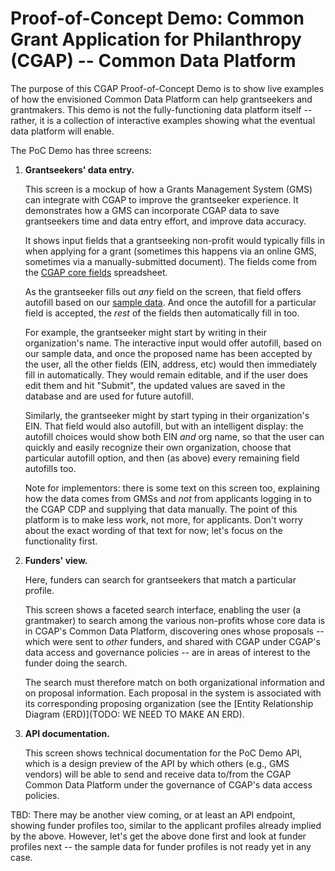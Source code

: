 # Proof-of-Concept Demo: Common Grant Application for Philanthropy (CGAP) -- Common Data Platform

The purpose of this CGAP Proof-of-Concept Demo is to show live
examples of how the envisioned Common Data Platform can help
grantseekers and grantmakers.  This demo is not the fully-functioning
data platform itself -- rather, it is a collection of interactive
examples showing what the eventual data platform will enable.

The PoC Demo has three screens:

1) **Grantseekers' data entry.**

   This screen is a mockup of how a Grants Management System (GMS) can
   integrate with CGAP to improve the grantseeker experience.  It
   demonstrates how a GMS can incorporate CGAP data to save
   grantseekers time and data entry effort, and improve data accuracy.

   It shows input fields that a grantseeking non-profit would
   typically fills in when applying for a grant (sometimes this
   happens via an online GMS, sometimes via a manually-submitted
   document).  The fields come from the [CGAP core
   fields](https://docs.google.com/spreadsheets/d/18bzxgnA7SFkQLTkUMUXJQeqx88g_SNGkCAXpgMpF4Ss/edit#gid=444784014)
   spreadsheet.

   As the grantseeker fills out *any* field on the screen, that field
   offers autofill based on our [sample
   data](https://docs.google.com/spreadsheets/d/1eiB-zdtp1mV_gcLvZoTag_uwjUdKluGeyPtELwBJE7Q/edit#gid=76958986).
   And once the autofill for a particular field is accepted, the
   *rest* of the fields then automatically fill in too.

   For example, the grantseeker might start by writing in their
   organization's name.  The interactive input would offer autofill,
   based on our sample data, and once the proposed name has been
   accepted by the user, all the other fields (EIN, address, etc)
   would then immediately fill in automatically.  They would remain
   editable, and if the user does edit them and hit "Submit", the
   updated values are saved in the database and are used for future
   autofill.

   Similarly, the grantseeker might by start typing in their
   organization's EIN.  That field would also autofill, but with an
   intelligent display: the autofill choices would show both EIN *and*
   org name, so that the user can quickly and easily recognize their
   own organization, choose that particular autofill option, and then
   (as above) every remaining field autofills too.

   Note for implementors: there is some text on this screen too,
   explaining how the data comes from GMSs and *not* from applicants
   logging in to the CGAP CDP and supplying that data manually.  The
   point of this platform is to make less work, not more, for
   applicants.  Don't worry about the exact wording of that text for
   now; let's focus on the functionality first.

2) **Funders' view.**

   Here, funders can search for grantseekers that match a particular
   profile.

   This screen shows a faceted search interface, enabling the user (a
   grantmaker) to search among the various non-profits whose core data
   is in CGAP's Common Data Platform, discovering ones whose proposals
   -- which were sent to *other* funders, and shared with CGAP under
   CGAP's data access and governance policies -- are in areas of
   interest to the funder doing the search.

   The search must therefore match on both organizational information
   and on proposal information.  Each proposal in the system is
   associated with its corresponding proposing organization (see the
   [Entity Relationship Diagram (ERD)](TODO: WE NEED TO MAKE AN ERD).

3) **API documentation.** 

   This screen shows technical documentation for the PoC Demo API,
   which is a design preview of the API by which others (e.g., GMS
   vendors) will be able to send and receive data to/from the CGAP
   Common Data Platform under the governance of CGAP's data access
   policies.

TBD: There may be another view coming, or at least an API endpoint,
showing funder profiles too, similar to the applicant profiles already
implied by the above.  However, let's get the above done first and
look at funder profiles next -- the sample data for funder profiles is
not ready yet in any case.
